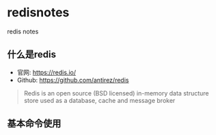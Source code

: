 # redisnotes
redis notes

## 什么是redis

- 官网: https://redis.io/
- Github: https://github.com/antirez/redis

> Redis is an open source (BSD licensed)
> in-memory data structure store
> used as a database, cache and message broker


## 基本命令使用

